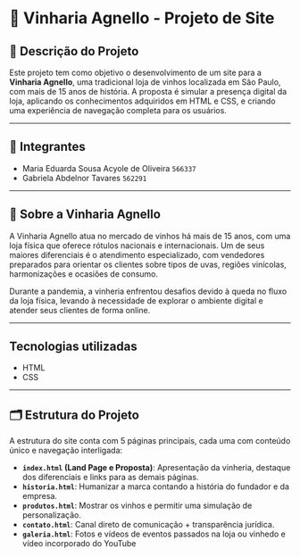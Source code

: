 # 🍷 Vinharia Agnello - Projeto de Site

## 📝 Descrição do Projeto

Este projeto tem como objetivo o desenvolvimento de um site para a **Vinharia Agnello**, uma tradicional loja de vinhos localizada em São Paulo, com mais de 15 anos de história. A proposta é simular a presença digital da loja, aplicando os conhecimentos adquiridos em HTML e CSS, e criando uma experiência de navegação completa para os usuários.

---

## 👥 Integrantes
- Maria Eduarda Sousa Acyole de Oliveira `566337`
- Gabriela Abdelnor Tavares `562291`

---
## 🏢 Sobre a Vinharia Agnello

A Vinharia Agnello atua no mercado de vinhos há mais de 15 anos, com uma loja física que oferece rótulos nacionais e internacionais. Um de seus maiores diferenciais é o atendimento especializado, com vendedores preparados para orientar os clientes sobre tipos de uvas, regiões vinícolas, harmonizações e ocasiões de consumo. 

Durante a pandemia, a vinheria enfrentou desafios devido à queda no fluxo da loja física, levando à necessidade de explorar o ambiente digital e atender seus clientes de forma online.

---
## Tecnologias utilizadas 
- HTML
- CSS
  
---

## 🗂️ Estrutura do Projeto

A estrutura do site conta com 5 páginas principais, cada uma com conteúdo único e navegação interligada:

- **`index.html` (Land Page e Proposta)**: Apresentação da vinheria, destaque dos diferenciais e links para as demais páginas.
- **`historia.html`**: Humanizar a marca contando a história do fundador e da empresa.
- **`produtos.html`**: Mostrar os vinhos e permitir uma simulação de personalização.
- **`contato.html`**: Canal direto de comunicação + transparência jurídica.
- **`galeria.html`**: Fotos e vídeos de eventos passados na loja ou vinhedo e vídeo incorporado do YouTube

